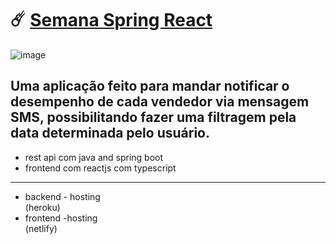 # ☄️ <a href="https://dsmeta-caiopaulin0.netlify.app/">Semana Spring React </a>

![image](https://user-images.githubusercontent.com/82124997/179431363-1b3bfdff-7ca8-4d21-a54c-243a34454da0.png)


<h2> Uma aplicação feito para mandar notificar o desempenho de cada vendedor via mensagem SMS, possibilitando fazer uma filtragem pela data determinada pelo usuário. </h2>
<ul>
<li> rest api com java and spring boot</li>
<li> frontend com reactjs com typescript</li>
</ul>

---------------------------
<ul>
<li>backend - hosting </br> 
(heroku)
</li>
<li>frontend -hosting </br>
(netlify)

</li>
</ul>
